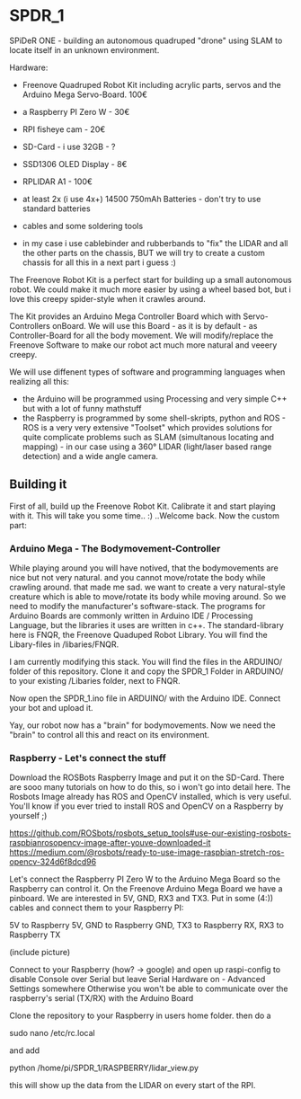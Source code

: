 # SPDR_1

SPiDeR ONE - building an autonomous quadruped "drone" using SLAM to locate itself in an unknown environment.

Hardware:
  - Freenove Quadruped Robot Kit including acrylic parts, servos and the Arduino Mega Servo-Board. 100€
  - a Raspberry PI Zero W - 30€
  - RPI fisheye cam - 20€
  - SD-Card - i use 32GB - ?
  - SSD1306 OLED Display - 8€
  - RPLIDAR A1 - 100€
  - at least 2x (i use 4x+) 14500 750mAh Batteries - don't try to use standard batteries 
  - cables and some soldering tools
  
  - in my case i use cablebinder and rubberbands to "fix" the LIDAR and all the other parts on the chassis, BUT
  we will try to create a custom chassis for all this in a next part i guess :)
 
The Freenove Robot Kit is a perfect start for building up a small autonomous robot. We could make it much more easier by using
a wheel based bot, but i love this creepy spider-style when it crawles around. 

[logo]: http://www.freenove.com/images/logo2.png "Freenove"


The Kit provides an Arduino Mega Controller Board which with Servo-Controllers onBoard. 
We will use this Board - as it is by default - as Controller-Board for all the body movement. 
We will modify/replace the Freenove Software to make our robot act much more natural and veeery creepy.

We will use diffenent types of software and programming languages when realizing all this:

  - the Arduino will be programmed using Processing and very simple C++ but with a lot of funny mathstuff
  - the Raspberry is programmed by some shell-skripts, python and ROS - ROS is a very very extensive "Toolset" which provides 
  solutions for quite complicate problems such as SLAM (simultanous locating and mapping) - in our case using a 360° LIDAR (light/laser based range detection) and a wide angle camera.
  
  
## Building it

First of all, build up the Freenove Robot Kit. Calibrate it and start playing with it. This will take you some time.. :)
..Welcome back. Now the custom part:

### Arduino Mega - The Bodymovement-Controller

While playing around you will have notived, that the bodymovements are nice but not very natural. and you cannot move/rotate the body while crawling around. that made me sad. we want to create a very natural-style creature which is able to move/rotate its body while moving around. So we need to modify the manufacturer's software-stack. 
The programs for Arduino Boards are commonly written in Arduino IDE / Processing Language, but the libraries it uses are written in c++. The standard-library here is FNQR, the Freenove Quaduped Robot Library.
You will find the Libary-files in <Arduino-Dir>/libaries/FNQR. 

I am currently modifying this stack. You will find the files in the ARDUINO/ folder of this repository.
Clone it and copy the SPDR_1 Folder in ARDUINO/ to your existing <Arduino-Dir>/Libaries folder, next to FNQR.

Now open the SPDR_1.ino file in ARDUINO/ with the Arduino IDE. Connect your bot and upload it.

Yay, our robot now has a "brain" for bodymovements. Now we need the "brain" to control all this and react on its environment.

### Raspberry - Let's connect the stuff

Download the ROSBots Raspberry Image and put it on the SD-Card. There are sooo many tutorials on how to do this, so i won't go into detail here.
The Rosbots Image already has ROS and OpenCV installed, which is very useful. You'll know if you ever tried to install ROS and OpenCV on a Raspberry by yourself ;)

https://github.com/ROSbots/rosbots_setup_tools#use-our-existing-rosbots-raspbianrosopencv-image-after-youve-downloaded-it
https://medium.com/@rosbots/ready-to-use-image-raspbian-stretch-ros-opencv-324d6f8dcd96

Let's connect the Raspberry PI Zero W to the Arduino Mega Board so the Raspberry can control it.
On the Freenove Arduino Mega Board we have a pinboard. We are interested in 5V, GND, RX3 and TX3. Put in some (4:)) cables and connect them
to your Raspberry PI:

5V to Raspberry 5V, GND to Raspberry GND, TX3 to Raspberry RX, RX3 to Raspberry TX

(include picture)

Connect to your Raspberry (how? -> google) and open up raspi-config to disable Console over Serial but leave Serial Hardware on - Advanced Settings somewhere
Otherwise you won't be able to communicate over the raspberry's serial (TX/RX) with the Arduino Board

Clone the repository to your Raspberry in users home folder.
then do a

sudo nano /etc/rc.local

and add

python /home/pi/SPDR_1/RASPBERRY/lidar_view.py

this will show up the data from the LIDAR on every start of the RPI.
  
  
